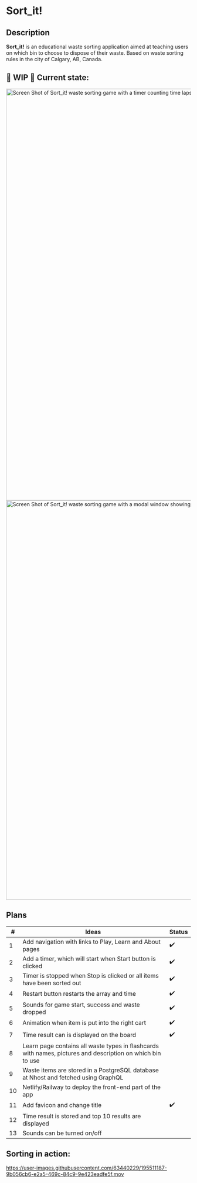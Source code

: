 # Sort_it!


## Description

<strong>Sort_it!</strong> is an educational waste sorting application aimed at teaching users on which bin to choose to dispose of their waste. Based on waste sorting rules in the city of Calgary, AB, Canada.

## 🚧 WIP 🚧 Current state: 


<img width="1119" alt="Screen Shot of Sort_it! waste sorting game with a timer counting time lapsed since start button clicked" src="https://user-images.githubusercontent.com/63440229/197046230-dd1982a0-b57a-4a21-83b0-bd1158ca5d96.png">
<img width="1086" alt="Screen Shot of Sort_it! waste sorting game with a modal window showing the user's result when sorting is completed" src="https://user-images.githubusercontent.com/63440229/197046221-36a0df4c-cfc9-4746-9ef2-353a0b4f55e8.png">



## Plans

| #   | Ideas                       | Status |
| --- | -------------------------- | -- |
|  1  | Add navigation with links to Play, Learn and About pages |:heavy_check_mark:|
| 2  | Add a timer, which will start when Start button is clicked | :heavy_check_mark:|
| 3  | Timer is stopped when Stop is clicked or all items have been sorted out | :heavy_check_mark:|
| 4  | Restart button restarts the array and time  | :heavy_check_mark:|
| 5   | Sounds for game start, success and waste dropped | :heavy_check_mark:|
| 6   | Animation when item is put into the right cart | :heavy_check_mark:|
| 7   | Time result can is displayed on the board | :heavy_check_mark:|
| 8   | Learn page contains all waste types in flashcards with names, pictures and description on which bin to use |             |
| 9   | Waste items are stored in a PostgreSQL database at Nhost and fetched using GraphQL |             |
| 10  | Netlify/Railway to deploy the front-end part of the app |             |
| 11  | Add favicon and change title | :heavy_check_mark:|
| 12  | Time result is stored and top 10 results are displayed |  |
| 13  | Sounds can be turned on/off |             |



## Sorting in action:

https://user-images.githubusercontent.com/63440229/195511187-9b056cb6-e2a5-469c-84c9-9e423eadfe5f.mov


